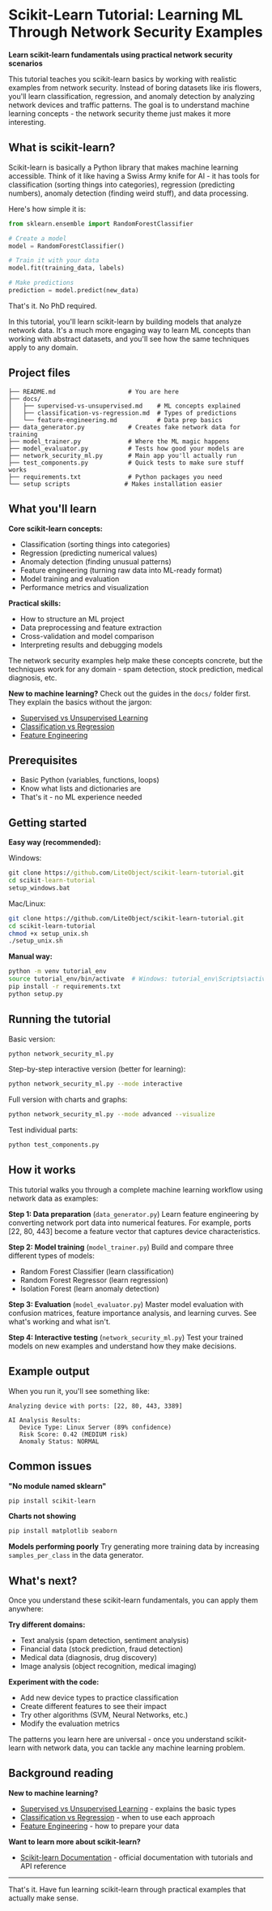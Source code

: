 # Scikit-Learn Tutorial: Learning ML Through Network Security Examples

**Learn scikit-learn fundamentals using practical network security scenarios**

This tutorial teaches you scikit-learn basics by working with realistic examples from network security. Instead of boring datasets like iris flowers, you'll learn classification, regression, and anomaly detection by analyzing network devices and traffic patterns. The goal is to understand machine learning concepts - the network security theme just makes it more interesting.

## What is scikit-learn?

Scikit-learn is basically a Python library that makes machine learning accessible. Think of it like having a Swiss Army knife for AI - it has tools for classification (sorting things into categories), regression (predicting numbers), anomaly detection (finding weird stuff), and data processing.

Here's how simple it is:

```python
from sklearn.ensemble import RandomForestClassifier

# Create a model
model = RandomForestClassifier()

# Train it with your data
model.fit(training_data, labels)

# Make predictions
prediction = model.predict(new_data)
```

That's it. No PhD required.

In this tutorial, you'll learn scikit-learn by building models that analyze network data. It's a much more engaging way to learn ML concepts than working with abstract datasets, and you'll see how the same techniques apply to any domain.

## Project files

```
├── README.md                    # You are here
├── docs/                        
│   ├── supervised-vs-unsupervised.md    # ML concepts explained
│   ├── classification-vs-regression.md  # Types of predictions
│   └── feature-engineering.md           # Data prep basics
├── data_generator.py            # Creates fake network data for training
├── model_trainer.py             # Where the ML magic happens
├── model_evaluator.py           # Tests how good your models are
├── network_security_ml.py       # Main app you'll actually run
├── test_components.py           # Quick tests to make sure stuff works
├── requirements.txt             # Python packages you need
└── setup scripts               # Makes installation easier
```

## What you'll learn

**Core scikit-learn concepts:**
- Classification (sorting things into categories)
- Regression (predicting numerical values)
- Anomaly detection (finding unusual patterns)
- Feature engineering (turning raw data into ML-ready format)
- Model training and evaluation
- Performance metrics and visualization

**Practical skills:**
- How to structure an ML project
- Data preprocessing and feature extraction
- Cross-validation and model comparison
- Interpreting results and debugging models

The network security examples help make these concepts concrete, but the techniques work for any domain - spam detection, stock prediction, medical diagnosis, etc.

**New to machine learning?** Check out the guides in the `docs/` folder first. They explain the basics without the jargon:
- [Supervised vs Unsupervised Learning](docs/supervised-vs-unsupervised.md) 
- [Classification vs Regression](docs/classification-vs-regression.md)
- [Feature Engineering](docs/feature-engineering.md)

## Prerequisites

- Basic Python (variables, functions, loops)
- Know what lists and dictionaries are
- That's it - no ML experience needed

## Getting started

**Easy way (recommended):**

Windows:
```cmd
git clone https://github.com/LiteObject/scikit-learn-tutorial.git
cd scikit-learn-tutorial
setup_windows.bat
```

Mac/Linux:
```bash
git clone https://github.com/LiteObject/scikit-learn-tutorial.git
cd scikit-learn-tutorial
chmod +x setup_unix.sh
./setup_unix.sh
```

**Manual way:**
```bash
python -m venv tutorial_env
source tutorial_env/bin/activate  # Windows: tutorial_env\Scripts\activate
pip install -r requirements.txt
python setup.py
```

## Running the tutorial

Basic version:
```bash
python network_security_ml.py
```

Step-by-step interactive version (better for learning):
```bash
python network_security_ml.py --mode interactive
```

Full version with charts and graphs:
```bash
python network_security_ml.py --mode advanced --visualize
```

Test individual parts:
```bash
python test_components.py
```

## How it works

This tutorial walks you through a complete machine learning workflow using network data as examples:

**Step 1: Data preparation** (`data_generator.py`)
Learn feature engineering by converting network port data into numerical features. For example, ports [22, 80, 443] become a feature vector that captures device characteristics.

**Step 2: Model training** (`model_trainer.py`)
Build and compare three different types of models:
- Random Forest Classifier (learn classification)
- Random Forest Regressor (learn regression)
- Isolation Forest (learn anomaly detection)

**Step 3: Evaluation** (`model_evaluator.py`)
Master model evaluation with confusion matrices, feature importance analysis, and learning curves. See what's working and what isn't.

**Step 4: Interactive testing** (`network_security_ml.py`)
Test your trained models on new examples and understand how they make decisions.

## Example output

When you run it, you'll see something like:

```
Analyzing device with ports: [22, 80, 443, 3389]

AI Analysis Results:
   Device Type: Linux Server (89% confidence)
   Risk Score: 0.42 (MEDIUM risk)
   Anomaly Status: NORMAL
```

## Common issues

**"No module named sklearn"**
```bash
pip install scikit-learn
```

**Charts not showing**
```bash
pip install matplotlib seaborn
```

**Models performing poorly**
Try generating more training data by increasing `samples_per_class` in the data generator.

## What's next?

Once you understand these scikit-learn fundamentals, you can apply them anywhere:

**Try different domains:**
- Text analysis (spam detection, sentiment analysis)
- Financial data (stock prediction, fraud detection)
- Medical data (diagnosis, drug discovery)
- Image analysis (object recognition, medical imaging)

**Experiment with the code:**
- Add new device types to practice classification
- Create different features to see their impact
- Try other algorithms (SVM, Neural Networks, etc.)
- Modify the evaluation metrics

The patterns you learn here are universal - once you understand scikit-learn with network data, you can tackle any machine learning problem.

## Background reading

**New to machine learning?**
- [Supervised vs Unsupervised Learning](docs/supervised-vs-unsupervised.md) - explains the basic types
- [Classification vs Regression](docs/classification-vs-regression.md) - when to use each approach
- [Feature Engineering](docs/feature-engineering.md) - how to prepare your data

**Want to learn more about scikit-learn?**
- [Scikit-learn Documentation](https://scikit-learn.org/stable/) - official documentation with tutorials and API reference

---

That's it. Have fun learning scikit-learn through practical examples that actually make sense.
